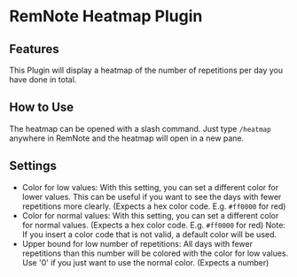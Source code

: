 # RemNote Heatmap Plugin

## Features
This Plugin will display a heatmap of the number of repetitions per day you have done in total.

## How to Use
The heatmap can be opened with a slash command. Just type `/heatmap` anywhere in RemNote and the heatmap will open in a new pane.

## Settings
 - Color for low values: With this setting, you can set a different color for lower values. This can be useful if you want to see the days with fewer repetitions more clearly. (Expects a hex color code. E.g. `#ff0000` for red)
 - Color for normal values: With this setting, you can set a different color for normal values. (Expects a hex color code. E.g. `#ff0000` for red)
Note: If you insert a color code that is not valid, a default color will be used.
 - Upper bound for low number of repetitions: All days with fewer repetitions than this number will be colored with the color for low values. Use '0' if you just want to use the normal color. (Expects a number)
